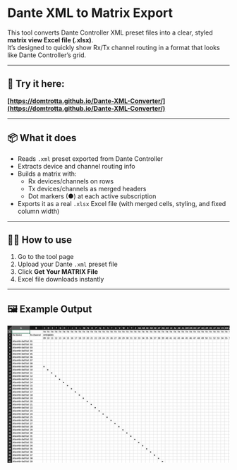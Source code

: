 # Dante XML to Matrix Export

This tool converts Dante Controller XML preset files into a clear, styled **matrix view Excel file (.xlsx)**.  
It’s designed to quickly show Rx/Tx channel routing in a format that looks like Dante Controller’s grid.

---

## 🔗 Try it here:
**[https://domtrotta.github.io/Dante-XML-Converter/](https://domtrotta.github.io/Dante-XML-Converter/)**

---

## 📦 What it does
- Reads `.xml` preset exported from Dante Controller
- Extracts device and channel routing info
- Builds a matrix with:
  - Rx devices/channels on rows
  - Tx devices/channels as merged headers
  - Dot markers (●) at each active subscription
- Exports it as a real `.xlsx` Excel file (with merged cells, styling, and fixed column width)

---

## 🧑‍💻 How to use
1. Go to the tool page  
2. Upload your Dante `.xml` preset file  
3. Click **Get Your MATRIX File**  
4. Excel file downloads instantly

---

## 🖼 Example Output

![Matrix Example](https://raw.githubusercontent.com/domtrotta/Dante-XML-Converter/main/matrix-preview.png)